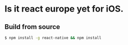 # Is it react europe yet for iOS.
## Build from source
```sh
$ npm install -g react-native && npm install 
```
